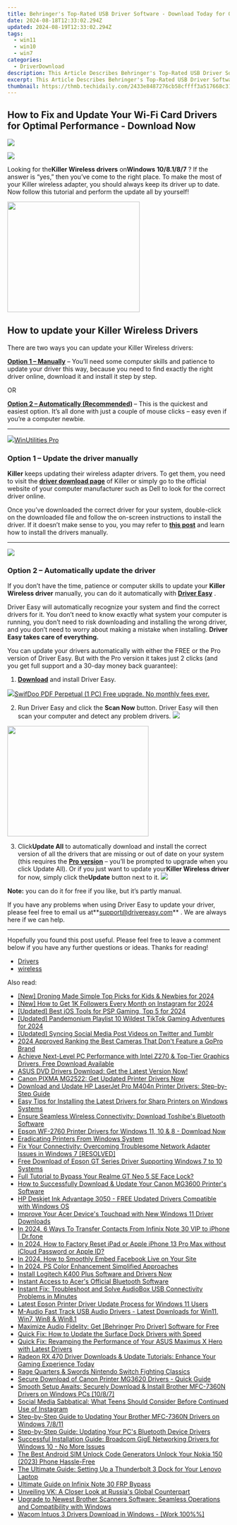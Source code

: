 ```yaml
---
title: Behringer's Top-Rated USB Driver Software - Download Today for Optimal Performance
date: 2024-08-18T12:33:02.294Z
updated: 2024-08-19T12:33:02.294Z
tags:
  - win11
  - win10
  - win7
categories:
  - DriverDownload
description: This Article Describes Behringer's Top-Rated USB Driver Software - Download Today for Optimal Performance
excerpt: This Article Describes Behringer's Top-Rated USB Driver Software - Download Today for Optimal Performance
thumbnail: https://thmb.techidaily.com/2433e8487276cb58cffff3a517668c314cffea5887d41e0c1ef577cb2cf34c4d.jpg
---
```


## How to Fix and Update Your Wi-Fi Card Drivers for Optimal Performance - Download Now

<!-- affiliate ads begin -->
<a href="https://store.movavi.com/affiliate.php?ACCOUNT=MOVAVI&AFFILIATE=108875&PATH=https%3A%2F%2Fwww.movavi.com%3FAFFILIATE%3D108875%26RESOURCE%3DMovavi%2BVideo%2BEditor%2Bbox"><img src="https://mcusercontent.com/0885a03ded3d480dca9287f12/images/6d3207fd-9f15-4c21-f0ad-59c68e6a7e2a.png" border="0"></a>
<!-- affiliate ads end -->
![](https://images.drivereasy.com/wp-content/uploads/2019/06/image-436-1024x496.png)

 Looking for the**Killer Wireless drivers** on**Windows** **10/8.1/8/7** ? If the answer is “yes,” then you’ve come to the right place. To make the most of your Killer wireless adapter, you should always keep its driver up to date. Now follow this tutorial and perform the update all by yourself!

<!-- affiliate ads begin -->
<a href="https://printrendy.pxf.io/c/5597632/1453721/17020" target="_top" id="1453721"><img src="//a.impactradius-go.com/display-ad/17020-1453721" border="0" alt="" width="300" height="250"/></a><img height="0" width="0" src="https://imp.pxf.io/i/5597632/1453721/17020" style="position:absolute;visibility:hidden;" border="0" />
<!-- affiliate ads end -->
## How to update your Killer Wireless Drivers

There are two ways you can update your Killer Wireless drivers:

**[Option 1 – Manually](https://tools.techidaily.com/drivereasy/download/)**  – You’ll need some computer skills and patience to update your driver this way, because you need to find exactly the right driver online, download it and install it step by step.  

 OR  

**[Option 2 – Automatically (Recommended)](https://www.drivereasy.com/knowledge/solved-killer-wireless-drivers-download/#option2) [](https://tools.techidaily.com/drivereasy/download/)**  – This is the quickest and easiest option. It’s all done with just a couple of mouse clicks – easy even if you’re a computer newbie.

---

<!-- affiliate ads begin -->
<a href="https://secure.2checkout.com/order/checkout.php?PRODS=4665597&QTY=1&AFFILIATE=108875&CART=1"><img src="https://www.pcclean.io/wp-content/uploads/2018/03/winutilities-box-130521.png" border="0">WinUtilities Pro</a>
<!-- affiliate ads end -->
### Option 1 – Update the driver manually

**Killer** keeps updating their wireless adapter drivers. To get them, you need to visit the **[driver download page](https://support.killernetworking.com/knowledge-base/installing-drivers-using-device-manager/)**  of Killer or simply go to the official website of your computer manufacturer such as Dell to look for the correct driver online.

 Once you’ve downloaded the correct driver for your system, double-click on the downloaded file and follow the on-screen instructions to install the driver. If it doesn’t make sense to you, you may refer to **[this post](https://tools.techidaily.com/drivereasy/download/)**  and learn how to install the drivers manually.

---

<!-- affiliate ads begin -->
<a href="https://store.nero.com/order/checkout.php?PRODS=42570605&QTY=1&AFFILIATE=108875&CART=1"><img src="http://cdnwww.nero.com/nero-com-wAssets/img/banners/2023/usbXcopy/Nero_USB_x_copy_Screen_2.png" border="0"></a>
<!-- affiliate ads end -->
### Option 2 – Automatically update the driver

 If you don’t have the time, patience or computer skills to update your **Killer Wireless driver** manually, you can do it automatically with **[Driver Easy](https://tools.techidaily.com/drivereasy/download/)**  .

 Driver Easy will automatically recognize your system and find the correct drivers for it. You don’t need to know exactly what system your computer is running, you don’t need to risk downloading and installing the wrong driver, and you don’t need to worry about making a mistake when installing. **Driver Easy takes care of everything.**

 You can update your drivers automatically with either the FREE or the Pro version of Driver Easy. But with the Pro version it takes just 2 clicks (and you get full support and a 30-day money back guarantee):

1. **[Download](https://tools.techidaily.com/drivereasy/download/)**  and install Driver Easy.
<!-- affiliate ads begin -->
<a href="https://purchase.swifdoo.com/order/checkout.php?PRODS=40002162&QTY=1&AFFILIATE=108875&CART=1"><img src="https://secure.avangate.com/images/merchant/8b932759a5a04ddb34bf79e3f9072e4b/products/1_Product%20box%20white-1024x1024.png" border="0">SwifDoo PDF Perpetual (1 PC) Free upgrade. No monthly fees ever. 
</a>
<!-- affiliate ads end -->
2. Run Driver Easy and click the **Scan Now** button. Driver Easy will then scan your computer and detect any problem drivers. ![](https://images.drivereasy.com/wp-content/uploads/2019/06/image-420.png)
<!-- affiliate ads begin -->
<a href="https://zonlipartnershipprogram.pxf.io/c/5597632/1821134/17882" target="_top" id="1821134"><img src="//a.impactradius-go.com/display-ad/17882-1821134" border="0" alt="" width="320" height="250"/></a><img height="0" width="0" src="https://imp.pxf.io/i/5597632/1821134/17882" style="position:absolute;visibility:hidden;" border="0" />
<!-- affiliate ads end -->
3. Click**Update All** to automatically download and install the correct version of all the drivers that are missing or out of date on your system (this requires the **[Pro version](https://tools.techidaily.com/drivereasy/download/)**  – you’ll be prompted to upgrade when you click Update All). Or if you just want to update your**Killer Wireless driver** for now, simply click the**Update**  button next to it. ![](https://images.drivereasy.com/wp-content/uploads/2019/06/image-418.png)

**Note:** you can do it for free if you like, but it’s partly manual.

 If you have any problems when using Driver Easy to update your driver, please feel free to email us at**<support@drivereasy.com>** . We are always here if we can help.

---

 Hopefully you found this post useful. Please feel free to leave a comment below if you have any further questions or ideas. Thanks for reading!

* [Drivers](https://tools.techidaily.com/drivereasy/download/)
* [wireless](https://tools.techidaily.com/drivereasy/download/)

<ins class="adsbygoogle"
     style="display:block"
     data-ad-format="autorelaxed"
     data-ad-client="ca-pub-7571918770474297"
     data-ad-slot="1223367746"></ins>



<ins class="adsbygoogle"
     style="display:block"
     data-ad-client="ca-pub-7571918770474297"
     data-ad-slot="8358498916"
     data-ad-format="auto"
     data-full-width-responsive="true"></ins>

<span class="atpl-alsoreadstyle">Also read:</span>
<div><ul>
<li><a href="https://fox-helps.techidaily.com/new-droning-made-simple-top-picks-for-kids-and-newbies-for-2024/"><u>[New] Droning Made Simple  Top Picks for Kids & Newbies for 2024</u></a></li>
<li><a href="https://instagram-video-recordings.techidaily.com/new-how-to-get-1k-followers-every-month-on-instagram-for-2024/"><u>[New] How to Get 1K Followers Every Month on Instagram for 2024</u></a></li>
<li><a href="https://digital-screen-recording.techidaily.com/updated-best-ios-tools-for-psp-gaming-top-5-for-2024/"><u>[Updated] Best iOS Tools for PSP Gaming, Top 5 for 2024</u></a></li>
<li><a href="https://tiktok-video-recordings.techidaily.com/updated-pandemonium-playlist-10-wildest-tiktok-gaming-adventures-for-2024/"><u>[Updated] Pandemonium Playlist  10 Wildest TikTok Gaming Adventures for 2024</u></a></li>
<li><a href="https://twitter-clips.techidaily.com/updated-syncing-social-media-post-videos-on-twitter-and-tumblr/"><u>[Updated] Syncing Social Media  Post Videos on Twitter and Tumblr</u></a></li>
<li><a href="https://fox-links.techidaily.com/2024-approved-ranking-the-best-cameras-that-dont-feature-a-gopro-brand/"><u>2024 Approved  Ranking the Best Cameras That Don't Feature a GoPro Brand</u></a></li>
<li><a href="https://win-amazing.techidaily.com/achieve-next-level-pc-performance-with-intel-z270-and-top-tier-graphics-drivers-free-download-available/"><u>Achieve Next-Level PC Performance with Intel Z270 & Top-Tier Graphics Drivers, Free Download Available</u></a></li>
<li><a href="https://win-amazing.techidaily.com/asus-dvd-drivers-download-get-the-latest-version-now/"><u>ASUS DVD Drivers Download: Get the Latest Version Now!</u></a></li>
<li><a href="https://win-amazing.techidaily.com/canon-pixma-mg2522-get-updated-printer-drivers-now/"><u>Canon PIXMA MG2522: Get Updated Printer Drivers Now</u></a></li>
<li><a href="https://win-amazing.techidaily.com/download-and-update-hp-laserjet-pro-m404n-printer-drivers-step-by-step-guide/"><u>Download and Update HP LaserJet Pro M404n Printer Drivers: Step-by-Step Guide</u></a></li>
<li><a href="https://win-amazing.techidaily.com/easy-tips-for-installing-the-latest-drivers-for-sharp-printers-on-windows-systems/"><u>Easy Tips for Installing the Latest Drivers for Sharp Printers on Windows Systems</u></a></li>
<li><a href="https://win-amazing.techidaily.com/ensure-seamless-wireless-connectivity-download-toshibes-bluetooth-software/"><u>Ensure Seamless Wireless Connectivity: Download Toshibe's Bluetooth Software</u></a></li>
<li><a href="https://win-amazing.techidaily.com/epson-wf-2760-printer-drivers-for-windows-11-10-and-8-download-now/"><u>Epson WF-2760 Printer Drivers for Windows 11, 10 & 8 - Download Now</u></a></li>
<li><a href="https://printer-issues.techidaily.com/eradicating-printers-from-windows-system/"><u>Eradicating Printers From Windows System</u></a></li>
<li><a href="https://win-amazing.techidaily.com/fix-your-connectivity-overcoming-troublesome-network-adapter-issues-in-windows-7-resolved/"><u>Fix Your Connectivity: Overcoming Troublesome Network Adapter Issues in Windows 7 [RESOLVED]</u></a></li>
<li><a href="https://win-amazing.techidaily.com/free-download-of-epson-gt-series-driver-supporting-windows-7-to-10-systems/"><u>Free Download of Epson GT Series Driver Supporting Windows 7 to 10 Systems</u></a></li>
<li><a href="https://easy-unlock-android.techidaily.com/full-tutorial-to-bypass-your-realme-gt-neo-5-se-face-lock-by-drfone-android/"><u>Full Tutorial to Bypass Your Realme GT Neo 5 SE Face Lock?</u></a></li>
<li><a href="https://win-amazing.techidaily.com/how-to-successfully-download-and-update-your-canon-mg3600-printers-software/"><u>How to Successfully Download & Update Your Canon MG3600 Printer's Software</u></a></li>
<li><a href="https://win-amazing.techidaily.com/hp-deskjet-ink-advantage-3050-free-updated-drivers-compatible-with-windows-os/"><u>HP Deskjet Ink Advantage 3050 - FREE Updated Drivers Compatible with Windows OS</u></a></li>
<li><a href="https://win-amazing.techidaily.com/improve-your-acer-devices-touchpad-with-new-windows-11-driver-downloads/"><u>Improve Your Acer Device's Touchpad with New Windows 11 Driver Downloads</u></a></li>
<li><a href="https://android-transfer.techidaily.com/in-2024-6-ways-to-transfer-contacts-from-infinix-note-30-vip-to-iphone-drfone-by-drfone-transfer-from-android-transfer-from-android/"><u>In 2024, 6 Ways To Transfer Contacts From Infinix Note 30 VIP to iPhone | Dr.fone</u></a></li>
<li><a href="https://activate-lock.techidaily.com/in-2024-how-to-factory-reset-ipad-or-apple-iphone-13-pro-max-without-icloud-password-or-apple-id-by-drfone-ios/"><u>In 2024, How to Factory Reset iPad or Apple iPhone 13 Pro Max without iCloud Password or Apple ID?</u></a></li>
<li><a href="https://facebook-video-recording.techidaily.com/in-2024-how-to-smoothly-embed-facebook-live-on-your-site/"><u>In 2024, How to Smoothly Embed Facebook Live on Your Site</u></a></li>
<li><a href="https://extra-approaches.techidaily.com/in-2024-ps-color-enhancement-simplified-approaches/"><u>In 2024, PS Color Enhancement  Simplified Approaches</u></a></li>
<li><a href="https://win-amazing.techidaily.com/install-logitech-k400-plus-software-and-drivers-now/"><u>Install Logitech K400 Plus Software and Drivers Now</u></a></li>
<li><a href="https://win-amazing.techidaily.com/instant-access-to-acers-official-bluetooth-software/"><u>Instant Access to Acer's Official Bluetooth Software</u></a></li>
<li><a href="https://win-amazing.techidaily.com/instant-fix-troubleshoot-and-solve-audiobox-usb-connectivity-problems-in-minutes/"><u>Instant Fix: Troubleshoot and Solve AudioBox USB Connectivity Problems in Minutes</u></a></li>
<li><a href="https://win-amazing.techidaily.com/latest-epson-printer-driver-update-process-for-windows-11-users/"><u>Latest Epson Printer Driver Update Process for Windows 11 Users</u></a></li>
<li><a href="https://win-amazing.techidaily.com/m-audio-fast-track-usb-audio-drivers-latest-downloads-for-win11-win7-win8-and-win81/"><u>M-Audio Fast Track USB Audio Drivers - Latest Downloads for Win11, Win7, Win8 & Win8.1</u></a></li>
<li><a href="https://win-amazing.techidaily.com/maximize-audio-fidelity-get-behringer-pro-driver-software-for-free/"><u>Maximize Audio Fidelity: Get [Behringer Pro Driver] Software for Free</u></a></li>
<li><a href="https://win-amazing.techidaily.com/quick-fix-how-to-update-the-surface-dock-drivers-with-speed/"><u>Quick Fix: How to Update the Surface Dock Drivers with Speed</u></a></li>
<li><a href="https://win-amazing.techidaily.com/quick-fix-revamping-the-performance-of-your-asus-maximus-x-hero-with-latest-drivers/"><u>Quick Fix: Revamping the Performance of Your ASUS Maximus X Hero with Latest Drivers</u></a></li>
<li><a href="https://win-amazing.techidaily.com/1722975389106-radeon-rx-470-driver-downloads-and-update-tutorials-enhance-your-gaming-experience-today/"><u>Radeon RX 470 Driver Downloads & Update Tutorials: Enhance Your Gaming Experience Today</u></a></li>
<li><a href="https://screen-capture.techidaily.com/rage-quarters-and-swords-nintendo-switch-fighting-classics/"><u>Rage Quarters & Swords  Nintendo Switch Fighting Classics</u></a></li>
<li><a href="https://win-amazing.techidaily.com/secure-download-of-canon-printer-mg3620-drivers-quick-guide/"><u>Secure Download of Canon Printer MG3620 Drivers - Quick Guide</u></a></li>
<li><a href="https://win-amazing.techidaily.com/smooth-setup-awaits-securely-download-and-install-brother-mfc-7360n-drivers-on-windows-pcs-1087/"><u>Smooth Setup Awaits: Securely Download & Install Brother MFC-7360N Drivers on Windows PCs [10/8/7]</u></a></li>
<li><a href="https://facebook.techidaily.com/social-media-sabbatical-what-teens-should-consider-before-continued-use-of-instagram/"><u>Social Media Sabbatical: What Teens Should Consider Before Continued Use of Instagram</u></a></li>
<li><a href="https://win-amazing.techidaily.com/step-by-step-guide-to-updating-your-brother-mfc-7360n-drivers-on-windows-7811/"><u>Step-by-Step Guide to Updating Your Brother MFC-7360N Drivers on Windows 7/8/11</u></a></li>
<li><a href="https://win-amazing.techidaily.com/step-by-step-guide-updating-your-pcs-bluetooth-device-drivers/"><u>Step-by-Step Guide: Updating Your PC's Bluetooth Device Drivers</u></a></li>
<li><a href="https://win-amazing.techidaily.com/1722977191146-successful-installation-guide-broadcom-gige-networking-drivers-for-windows-10-no-more-issues/"><u>Successful Installation Guide: Broadcom GigE Networking Drivers for Windows 10 - No More Issues</u></a></li>
<li><a href="https://sim-unlock.techidaily.com/the-best-android-sim-unlock-code-generators-unlock-your-nokia-150-2023-phone-hassle-free-by-drfone-android/"><u>The Best Android SIM Unlock Code Generators Unlock Your Nokia 150 (2023) Phone Hassle-Free</u></a></li>
<li><a href="https://win-amazing.techidaily.com/the-ultimate-guide-setting-up-a-thunderbolt-3-dock-for-your-lenovo-laptop/"><u>The Ultimate Guide: Setting Up a Thunderbolt 3 Dock for Your Lenovo Laptop</u></a></li>
<li><a href="https://bypass-frp.techidaily.com/ultimate-guide-on-infinix-note-30-frp-bypass-by-drfone-android/"><u>Ultimate Guide on Infinix Note 30 FRP Bypass</u></a></li>
<li><a href="https://facebook.techidaily.com/unveiling-vk-a-closer-look-at-russias-global-counterpart/"><u>Unveiling VK: A Closer Look at Russia's Global Counterpart</u></a></li>
<li><a href="https://win-amazing.techidaily.com/upgrade-to-newest-brother-scanners-software-seamless-operations-and-compatibility-with-windows/"><u>Upgrade to Newest Brother Scanners Software: Seamless Operations and Compatibility with Windows</u></a></li>
<li><a href="https://win-amazing.techidaily.com/1722961258045-wacom-intuos-3-drivers-download-in-windows-work-100/"><u>Wacom Intuos 3 Drivers Download in Windows - [Work 100%%]</u></a></li>
</ul></div>
